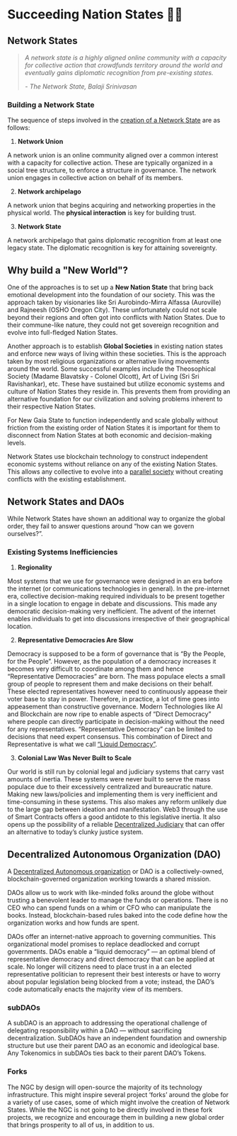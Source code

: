 # Succeeding Nation States 🏴‍☠️
## Network States

> *A network state is a highly aligned online community with a capacity for
> collective action that crowdfunds territory around the world and eventually
> gains diplomatic recognition from pre-existing states.*
> 
> *- The Network State, Balaji Srinivasan*

### Building a Network State

The sequence of steps involved in the [creation of a Network
State](https://thenetworkstate.com/on-network-states#path-to-the-network-state)
are as follows:

1. **Network Union**

A network union is an online community aligned over a common interest with a
capacity for collective action. These are typically organized in a social tree
structure, to enforce a structure in governance. The network union engages in
collective action on behalf of its members.

2. **Network archipelago**

A network union that begins acquiring and networking properties in the
physical world. The **physical interaction** is key for building trust.

3. **Network State**

A network archipelago that gains diplomatic recognition from at least one
legacy state. The diplomatic recognition is key for attaining sovereignty.

## Why build a "New World"?

One of the approaches is to set up a **New Nation State** that bring back emotional
development into the foundation of our society. This was the approach taken by
visionaries like Sri Aurobindo-Mirra Alfassa (Auroville) and Rajneesh (OSHO
Oregon City). These unfortunately could not scale beyond their regions and
often got into conflicts with Nation States. Due to their commune-like nature,
they could not get sovereign recognition and evolve into full-fledged Nation
States.

Another approach is to establish **Global Societies** in existing nation
states and enforce new ways of living within these societies. This is the
approach taken by most religious organizations or alternative living movements
around the world. Some successful examples include the Theosophical Society
(Madame Blavatsky - Colonel Olcott), Art of Living (Sri Sri Ravishankar), etc.
These have sustained but utilize economic systems and culture of Nation States
they reside in. This prevents them from providing an alternative foundation
for our civilization and solving problems inherent to their respective Nation
States.

For New Gaia State to function independently and scale globally without
friction from the existing order of Nation States it is important for them to
disconnect from Nation States at both economic and decision-making levels.

Network States use blockchain technology to construct independent economic
systems without reliance on any of the existing Nation States.
This allows any collective to evolve into a [parallel society][2]
without creating conflicts with the existing establishment.

## Network States and DAOs

While Network States have shown an additional way to organize the global
order, they fail to answer questions around “how can we govern ourselves?”.

### Existing Systems Inefficiencies

1. **Regionality**

Most systems that we use for governance were designed in an era before the
internet (or communications technologies in general). In the pre-internet era,
collective decision-making required individuals to be present together in a
single location to engage in debate and discussions. This made any democratic
decision-making very inefficient. The advent of the internet enables
individuals to get into discussions irrespective of their geographical
location.

2. **Representative Democracies Are Slow**

Democracy is supposed to be a form of governance that is “By the People, for
the People”. However, as the population of a democracy increases it becomes
very difficult to coordinate among them and hence “Representative Democracies”
are born. The mass populace elects a small group of people to represent them
and make decisions on their behalf. These elected representatives however need
to continuously appease their voter base to stay in power. Therefore, in
practice, a lot of time goes into appeasement than constructive governance.
Modern Technologies like AI and Blockchain are now ripe to enable aspects of
“Direct Democracy” where people can directly participate in decision-making
without the need for any representatives. “Representative Democracy” can be
limited to decisions that need expert consensus. This combination of Direct
and Representative is what we call [“Liquid
Democracy”](https://www.cryptoaltruism.org/blog/liquid-democracy-the-future-of-governance-powered-by-blockchain).

3. **Colonial Law Was Never Built to Scale**

Our world is still run by colonial legal and judiciary systems that carry vast
amounts of inertia. These systems were never built to serve the mass populace
due to their excessively centralized and bureaucratic nature. Making new
laws/policies and implementing them is very inefficient and time-consuming in
these systems. This also makes any reform unlikely due to the large gap
between ideation and manifestation. Web3 through the use of Smart Contracts
offers a good antidote to this legislative inertia. It also opens up the
possibility of a reliable [Decentralized Judiciary](https://kleros.io/) that
can offer an alternative to today’s clunky justice system.

## Decentralized Autonomous Organization (DAO)

A [Decentralized Autonomous organization][1] or DAO is a collectively-owned,
blockchain-governed organization working towards a shared mission.

DAOs allow us to work with like-minded folks around the globe without trusting
a benevolent leader to manage the funds or operations. There is no CEO who can
spend funds on a whim or CFO who can manipulate the books. Instead,
blockchain-based rules baked into the code define how the organization works
and how funds are spent.

DAOs offer an internet-native approach to governing communities. This
organizational model promises to replace deadlocked and corrupt governments.
DAOs enable a “liquid democracy” — an optimal blend of representative
democracy and direct democracy that can be applied at scale. No longer will
citizens need to place trust in a an elected representative politician to
represent their best interests or have to worry about popular legislation
being blocked from a vote; instead, the DAO’s code automatically enacts the
majority view of its members.

### subDAOs

A subDAO is an approach to addressing the operational challenge of delegating
responsibility within a DAO — without sacrificing decentralization. SubDAOs
have an independent foundation and ownership structure but use their parent
DAO as an economic and ideological base. Any Tokenomics in subDAOs ties back
to their parent DAO’s Tokens.

### Forks

The NGC by design will open-source the majority of its technology
infrastructure. This might inspire several project ‘forks’ around the globe
for a variety of use cases, some of which might involve the creation of
Network States. While the NGC is not going to be directly involved in these
fork projects, we recognize and encourage them in building a new global order
that brings prosperity to all of us, in addition to us.

[1]: https://ethereum.org/en/dao/
[2]: https://thenetworkstate.com/the-one-commandment#the-concept-of-a-parallel-society
